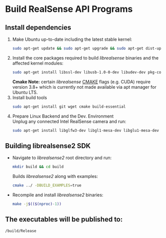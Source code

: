<a name="readme-top"></a>

# Build RealSense API Programs


## Install dependencies

1. Make Ubuntu up-to-date including the latest stable kernel:
   ```sh
   sudo apt-get update && sudo apt-get upgrade && sudo apt-get dist-upgrade
   ```
2. Install the core packages required to build _librealsense_ binaries and the affected kernel modules:
   ```sh
   sudo apt-get install libssl-dev libusb-1.0-0-dev libudev-dev pkg-config libgtk-3-dev
   ```
   **Cmake Note:** certain _librealsense_ [CMAKE](https://cmake.org/download/) flags (e.g. CUDA) require version 3.8+ which is currently not made available via apt manager for Ubuntu LTS.
3. Install build tools
   ```sh
   sudo apt-get install git wget cmake build-essential
   ```
4. Prepare Linux Backend and the Dev. Environment \
   Unplug any connected Intel RealSense camera and run:
   ```sh
   sudo apt-get install libglfw3-dev libgl1-mesa-dev libglu1-mesa-dev at
   ```

## Building librealsense2 SDK

  * Navigate to _librealsense2_ root directory and run:
    ```sh
    mkdir build && cd build
    ```
    Builds _librealsense2_ along with examples:
    ```sh
    cmake ../ -DBUILD_EXAMPLES=true
    ```
  * Recompile and install _librealsense2_ binaries:
    ```sh
    make -j$(($(nproc)-1))
    ```

## The executables will be published to: 
    /build/Release
    
